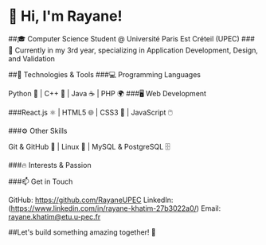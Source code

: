 
# 👋 Hi, I'm Rayane!
##🎓 Computer Science Student @ Université Paris Est Créteil (UPEC)
###📌 Currently in my 3rd year, specializing in Application Development, Design, and Validation

##🚀 Technologies & Tools
###💻 Programming Languages

Python 🐍 | C++ 🚀 | Java ☕ | PHP 🌍
###🖥️ Web Development

###React.js ⚛️ | HTML5 🌐 | CSS3 🎨 | JavaScript 🖱️

###⚙️ Other Skills

Git & GitHub 📂 | Linux 🐧 | MySQL & PostgreSQL 🗄️

###🔥 Interests & Passion

###📫 Get in Touch

GitHub: https://github.com/RayaneUPEC
LinkedIn: (https://www.linkedin.com/in/rayane-khatim-27b3022a0/)
Email: rayane.khatim@etu.u-pec.fr

##Let's build something amazing together! 🚀


